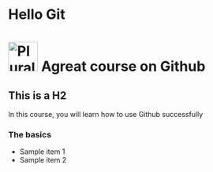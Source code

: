 # Hello Git
# <a href='http://pluralsight.com'><img src='https://gillcleerenpluralsight.blobcore.windows.net/files/pulralsight.png' height='60' alt='Pluralsight Logo'/></a> Agreat course on Github

## This is a H2
In this course, you will learn how to use Github successfully

### The basics
- Sample item 1
- Sample item 2
